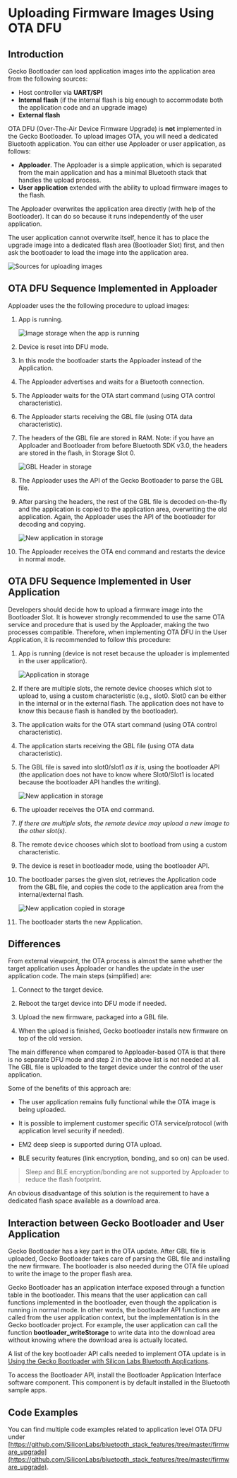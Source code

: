 
# Uploading Firmware Images Using OTA DFU

## Introduction

Gecko Bootloader can load application images into the application area from the following sources:

- Host controller via **UART/SPI**
- **Internal flash** (if the internal flash is big enough to accommodate both the application code and an upgrade image)
- **External flash**

OTA DFU (Over-The-Air Device Firmware Upgrade) is **not** implemented in the Gecko Bootloader. To upload images OTA, you will need a dedicated Bluetooth application. You can either use Apploader or user application, as follows:

- **Apploader**. The Apploader is a simple application, which is separated from the main application and has a minimal Bluetooth stack that handles the upload process.
- **User application** extended with the ability to upload firmware images to the flash.

The Apploader overwrites the application area directly (with help of the Bootloader). It can do so because it runs independently of the user application.

The user application cannot overwrite itself, hence it has to place the upgrade image into a dedicated flash area (Bootloader Slot) first, and then ask the bootloader to load the image into the application area.

![Sources for uploading images](resources/sources-for-uploading-images.png?darkModeUrl=resources/sources-for-uploading-images.png)

## OTA DFU Sequence Implemented in Apploader

Apploader uses the the following procedure to upload images:

1. App is running.

   ![Image storage when the app is running](resources/ota-1.png?darkModeUrl=resources/ota-1.png)

2. Device is reset into DFU mode.

3. In this mode the bootloader starts the Apploader instead of the Application.

4. The Apploader advertises and waits for a Bluetooth connection.

5. The Apploader waits for the OTA start command (using OTA control characteristic).

6. The Apploader starts receiving the GBL file (using OTA data characteristic).

7. The headers of the GBL file are stored in RAM. Note: if you have an Apploader and Bootloader from before Bluetooth SDK v3.0, the headers are stored in the flash, in Storage Slot 0.

   ![GBL Header in storage](resources/ota-2.png?darkModeUrl=resources/ota-2.png)

8. The Apploader uses the API of the Gecko Bootloader to parse the GBL file.

9. After parsing the headers, the rest of the GBL file is decoded on-the-fly and the application is copied to the application area, overwriting the old application. Again, the Apploader uses the API of the bootloader for decoding and copying.

   ![New application in storage](resources/ota-3.png?darkModeUrl=resources/ota-3.png)

10. The Apploader receives the OTA end command and restarts the device in normal mode.

## OTA DFU Sequence Implemented in User Application

Developers should decide how to upload a firmware image into the Bootloader Slot. It is however strongly recommended to use the same OTA service and procedure that is used by the Apploader, making the two processes compatible. Therefore, when implementing OTA DFU in the User Application, it is recommended to follow this procedure:

1. App is running (device is not reset because the uploader is implemented in the user application).

   ![Application in storage](resources/ota-slot-1.png?darkModeUrl=resources/ota-slot-1.png)

2. If there are multiple slots, the remote device chooses which slot to upload to, using a custom characteristic (e.g., slot0. Slot0 can be either in the internal or in the external flash. The application does not have to know this because flash is handled by the bootloader).

3. The application waits for the OTA start command (using OTA control characteristic).

4. The application starts receiving the GBL file (using OTA data characteristic).

5. The GBL file is saved into slot0/slot1 *as it is*, using the bootloader API (the application does not have to know where Slot0/Slot1 is located because the bootloader API handles the writing).

   ![New application in storage](resources/ota-slot-2.png?darkModeUrl=resources/ota-slot-2.png)

6. The uploader receives the OTA end command.

7. *If there are multiple slots, the remote device may upload a new image to the other slot(s)*.

8. The remote device chooses which slot to bootload from using a custom characteristic.

9. The device is reset in bootloader mode, using the bootloader API.

10. The bootloader parses the given slot, retrieves the Application code from the GBL file, and copies the code to the application area from the internal/external flash.

    ![New application copied in storage](resources/ota-slot-3.png?darkModeUrl=resources/ota-slot-3.png)

11. The bootloader starts the new Application.

## Differences

From external viewpoint, the OTA process is almost the same whether the target application uses Apploader or handles the update in the user application code. The main steps (simplified) are:

1. Connect to the target device.

2. Reboot the target device into DFU mode if needed.

3. Upload the new firmware, packaged into a GBL file.

4. When the upload is finished, Gecko bootloader installs new firmware on top of the old version.

The main difference when compared to Apploader-based OTA is that there is no separate DFU mode and step 2 in the above list is not needed at all. The GBL file is uploaded to the target device under the control of the user application.

Some of the benefits of this approach are:

- The user application remains fully functional while the OTA image is being uploaded.

- It is possible to implement customer specific OTA service/protocol (with application level security if needed).

- EM2 deep sleep is supported during OTA upload.

- BLE security features (link encryption, bonding, and so on) can be used.

> Sleep and BLE encryption/bonding are not supported by Apploader to reduce the flash footprint.

An obvious disadvantage of this solution is the requirement to have a dedicated flash space available as a download area.

## Interaction between Gecko Bootloader and User Application

Gecko Bootloader has a key part in the OTA update. After GBL file is uploaded, Gecko Bootloader takes care of parsing the GBL file and installing the new firmware. The bootloader is also needed during the OTA file upload to write the image to the proper flash area.

Gecko Bootloader has an application interface exposed through a function table in the bootloader. This means that the user application can call functions implemented in the bootloader, even though the application is running in normal mode. In other words, the bootloader API functions are called from the user application context, but the implementation is in the Gecko bootloader project. For example, the user application can call the function **bootloader_writeStorage** to write data into the download area without knowing where the download area is actually located.

A list of the key bootloader API calls needed to implement OTA update is in [Using the Gecko Bootloader with Silicon Labs Bluetooth Applications](/bluetooth/{build-docspace-version}/using-gecko-bootloader-with-bluetooth-apps/04-working-with-apploader-and-secure-boot).

To access the Bootloader API, install the Bootloader Application Interface software component. This component is by default installed in the Bluetooth sample apps.

## Code Examples

You can find multiple code examples related to application level OTA DFU under [https://github.com/SiliconLabs/bluetooth_stack_features/tree/master/firmware_upgrade](https://github.com/SiliconLabs/bluetooth_stack_features/tree/master/firmware_upgrade).
